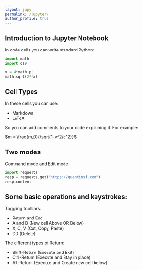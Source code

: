 ```yaml
---
layout: jupy
permalink: /jupyter/
author_profile: true
---
```


## Introduction to Jupyter Notebook

In code cells you can write standard Python:



```python
import math
import csv
```


```python
x = 4*math.pi
math.sqrt(2**x)
```

## Cell Types

In these cells you can use:

* Markdown
* LaTeX

So you can add comments to your code explaining it. For example:

$m = \frac{m_0}{\sqrt{1-v^2/c^2}}$

## Two modes

Command mode and Edit mode


```python
import requests
resp = requests.get("https://quentinsf.com")
resp.content
```

## Some basic operations and keystrokes:

Toggling toolbars.

* Return and Esc
* A and B (New cell Above OR Below)
* X, C, V (Cut, Copy, Paste)
* DD (Delete)

The different types of Return:

* Shift-Return (Execute and Exit)
* Ctrl-Return (Execute and Stay in place)
* Alt-Return (Execute and Create new cell below)
